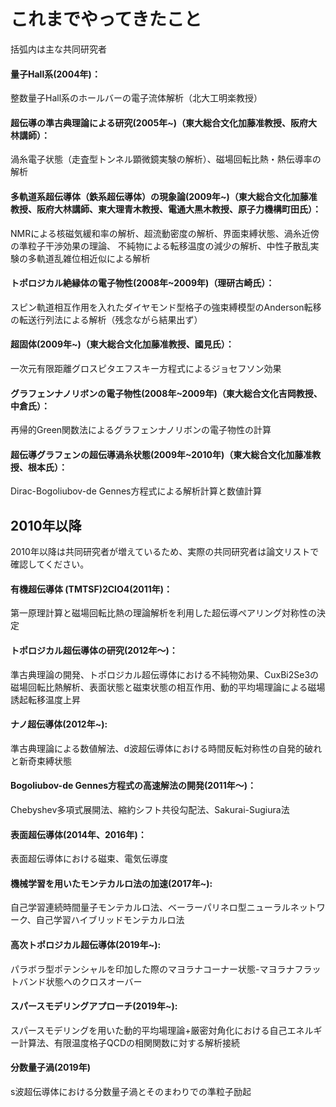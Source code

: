 # これまでやってきたこと
括弧内は主な共同研究者


#### 量子Hall系(2004年)：
整数量子Hall系のホールバーの電子流体解析（北大工明楽教授）
#### 超伝導の準古典理論による研究(2005年~)（東大総合文化加藤准教授、阪府大林講師）：
渦糸電子状態（走査型トンネル顕微鏡実験の解析）、磁場回転比熱・熱伝導率の解析
#### 多軌道系超伝導体（鉄系超伝導体）の現象論(2009年~)（東大総合文化加藤准教授、阪府大林講師、東大理青木教授、電通大黒木教授、原子力機構町田氏）：
NMRによる核磁気緩和率の解析、超流動密度の解析、界面束縛状態、渦糸近傍の準粒子干渉効果の理論、 不純物による転移温度の減少の解析、中性子散乱実験の多軌道乱雑位相近似による解析
#### トポロジカル絶縁体の電子物性(2008年~2009年)（理研古崎氏）：
スピン軌道相互作用を入れたダイヤモンド型格子の強束縛模型のAnderson転移の転送行列法による解析（残念ながら結果出ず）
#### 超固体(2009年~)（東大総合文化加藤准教授、國見氏）：
一次元有限距離グロスピタエフスキー方程式によるジョセフソン効果
#### グラフェンナノリボンの電子物性(2008年~2009年)（東大総合文化吉岡教授、中倉氏）：
再帰的Green関数法によるグラフェンナノリボンの電子物性の計算
#### 超伝導グラフェンの超伝導渦糸状態(2009年~2010年)（東大総合文化加藤准教授、根本氏）：
Dirac-Bogoliubov-de Gennes方程式による解析計算と数値計算 

## 2010年以降
2010年以降は共同研究者が増えているため、実際の共同研究者は論文リストで確認してください。

#### 有機超伝導体 (TMTSF)2ClO4(2011年)：
第一原理計算と磁場回転比熱の理論解析を利用した超伝導ペアリング対称性の決定
#### トポロジカル超伝導体の研究(2012年〜)：
準古典理論の開発、トポロジカル超伝導体における不純物効果、CuxBi2Se3の磁場回転比熱解析、表面状態と磁束状態の相互作用、動的平均場理論による磁場誘起転移温度上昇
#### ナノ超伝導体(2012年~):
準古典理論による数値解法、d波超伝導体における時間反転対称性の自発的破れと新奇束縛状態
#### Bogoliubov-de Gennes方程式の高速解法の開発(2011年〜)：
Chebyshev多項式展開法、縮約シフト共役勾配法、Sakurai-Sugiura法
#### 表面超伝導体(2014年、2016年)：
表面超伝導体における磁束、電気伝導度
#### 機械学習を用いたモンテカルロ法の加速(2017年~):
自己学習連続時間量子モンテカルロ法、ベーラーパリネロ型ニューラルネットワーク、自己学習ハイブリッドモンテカルロ法
#### 高次トポロジカル超伝導体(2019年~):
パラボラ型ポテンシャルを印加した際のマヨラナコーナー状態-マヨラナフラットバンド状態へのクロスオーバー
#### スパースモデリングアプローチ(2019年~):
スパースモデリングを用いた動的平均場理論+厳密対角化における自己エネルギー計算法、有限温度格子QCDの相関関数に対する解析接続
#### 分数量子渦(2019年)
s波超伝導体における分数量子渦とそのまわりでの準粒子励起


